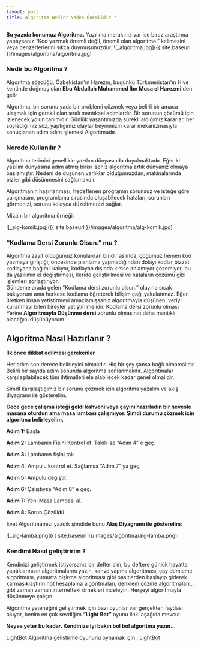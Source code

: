 ```yaml
---
layout: post
title: Algoritma Nedir? Neden Önemlidir ?
---
```

<b>Bu yazıda konumuz Algoritma.</b>
Yazılıma merakınız var ise biraz araştırma yaptıysanız “Kod yazmak önemli değil, önemli olan algoritma.” kelimesini veya benzerlerlerini sıkça duymuşunuzdur.
![_algoritma.jpg]({{ site.baseurl }}/images/algoritma/algoritma.jpg)

### Nedir bu Algoritma ?

Algoritma sözcüğü, Özbekistan'ın Harezm, bugünkü Türkmenistan'ın Hive kentinde doğmuş olan <b>Ebu Abdullah Muhammed İbn Musa el Harezmi</b>'den gelir

Algoritma, bir sorunu yada bir problemi çözmek veya belirli bir amaca ulaşmak için gerekli olan sıralı mantıksal adımlardır. Bir sorunun çözümü için izlenecek yolun tanımıdır. 
Günlük yaşantımızda sürekli  aldığımız kararlar, her söylediğimiz söz, yaptığımız olaylar beynimizin karar mekanizmasıyla sonuçlanan adım adım işlemesi Algoritmadır.

### Nerede Kullanılır ?

Algoritma terimini genellikle yazılım dünyasında duyulmaktadır. Eğer ki yazılım dünyasına adım atmış birisi iseniz algoritma artık dünyanız olmaya başlamıştır. Nedeni de düşünen varlıklar olduğumuzdan, makinalarında bizler gibi düşünmesini sağlamakdır. 

Algoritmanın hazırlanması, hedeflenen programın sorunsuz ve isteğe göre çalışmasını, programlama sırasında oluşabilecek hataları, sorunları görmenizi, sorunu kolayca düzeltmenizi sağlar.


Mizahi bir algoritma örneği:

![_alg-komik.jpg]({{ site.baseurl }}/images/algoritma/alg-komik.jpg)



### “Kodlama Dersi Zorunlu Olsun.” mu ?

Algoritma zayıf olduğumuz konulardan biridir aslında, çoğumuz hemen kod yazmaya giriştiği, öncesinde planlama yapmadığından dolayı kodlar bizzat kodlayana bağımlı kalıyor, kodlayan dışında kimse anlamıyor çözemiyor, bu da yazılımın el değiştirmesi, ileride geliştirilmesi ve hataların çözümü gibi işlemleri zorlaştırıyor.  
Gündeme arada gelen “Kodlama dersi zorunlu olsun.” olayına sıcak bakıyorum ama herkese kodlama öğreterek bilişim çağı yakalanmaz. Eğer üretken insan yetiştirmeyi amaçlamışsanız algoritmayla düşünen, veriyi kullanmayı bilen bireyler yetiştirilmelidir. Kodlama dersi zorunlu olması Yerine <b>Algoritmayla Düşünme dersi</b> zorunlu olmasının daha mantıklı olacağını düşünüyorum.


## Algoritma Nasıl Hazırlanır ?

<b>İlk önce dikkat edilmesi gerekenler </b>

Her adım son derece belirleyici olmalıdır. Hiç bir şey şansa bağlı olmamalıdır.
Belirli bir sayıda adım sonunda algoritma sonlanmalıdır.
Algoritmalar karşılaşılabilecek tüm ihtimalleri ele alabilecek kadar genel olmalıdır.



Şimdİ karşılaştığımız bir sorunu çözmek için algoritma yazalım ve akış diyagramı ile gösterelim.

<b>Gece gece çalışma isteği geldi kahveni veya çayını hazırladın bir hevesle masana oturdun ama masa lambası çalışmıyor. Şimdi durumu çözmek için algoritma belirleyelim.</b>


<b>Adım 1:</b> Başla

<b>Adım 2:</b> Lambanın Fişini Kontrol et. Takılı ise “Adım 4” e geç.

<b>Adım 3:</b> Lambanın fişini tak.

<b>Adım 4:</b> Ampulu kontrol et. Sağlamsa “Adım 7” ya geç.

<b>Adım 5:</b> Ampulu değiştir.

<b>Adım 6:</b> Çalıştıysa “Adım 8” e geç.

<b>Adım 7:</b> Yeni Masa Lambası al.

<b>Adım 8:</b> Sorun Çözüldü.


Evet Algoritmamızı yazdık şimdide bunu <b>Akış Diyagramı ile gösterelim</b>:

![_alg-lamba.png]({{ site.baseurl }}/images/algoritma/alg-lamba.png)


### Kendimi Nasıl geliştiririm ?

Kendinizi geliştirmek istiyorsanız bir defter alın, bu deftere günlük hayatta yaptıklarınızın algoritmalarını yazın, kahve yapma algoritması, çay demleme algoritması, yumurta pişirme algoritması gibi basitlerden başlayıp giderek karmaşıklaştırın not hesaplama algoritmaları, denklem  çözme algoritmaları... gibi zaman zaman internetteki örnekleri inceleyin. Herşeyi algoritmayla düşünmeye çalışın.

Algoritma yeteneğini geliştirmek için bazı oyunlar var gerçekten faydası oluyor, benim en çok sevdiğim <b>“Light Bot”</b> oyunu linki aşağıda mevcut.


<b>Neyse yeter bu kadar. Kendinize iyi bakın bol bol algoritma yazın...</b>

LightBot Algoritma geliştirme oyununu oynamak için :
<a href="https://lightbot.com/index.html" target="_blank"> LightBot<a>























